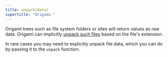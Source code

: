 ```yaml
---
title: unpack(data)
supertitle: "Origami."
---
```


Origami trees such as file system folders or sites will return values as raw data. Origami can implicitly [unpack such files](/language/fileTypes.html#unpacking-files) based on the file's extension.

In rare cases you may need to explicitly unpack file data, which you can do by passing it to the `unpack` function.
